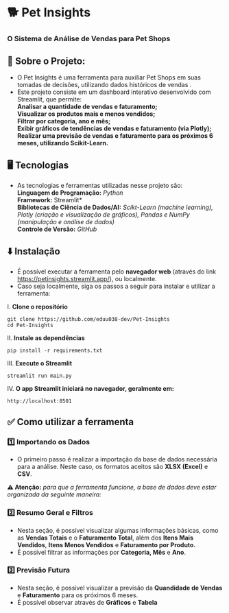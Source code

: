 # 🐕 Pet Insights
### O Sistema de Análise de Vendas para Pet Shops

## 📝 Sobre o Projeto:
- O Pet Insights é uma ferramenta para auxiliar Pet Shops em suas tomadas de decisões, utilizando dados históricos de vendas .
- Este projeto consiste em um dashboard interativo desenvolvido com Streamlit, que permite:\
**Analisar a quantidade de vendas e faturamento;\
Visualizar os produtos mais e menos vendidos;\
Filtrar por categoria, ano e mês;\
Exibir gráficos de tendências de vendas e faturamento (via Plotly);\
Realizar uma previsão de vendas e faturamento para os próximos 6 meses, utilizando Scikit-Learn.**

## 🖥️ Tecnologias
- As tecnologias e ferramentas utilizadas nesse projeto são:\
 **Linguagem de Programação:** *Python*\
 **Framework:** Streamlit*\
 **Bibliotecas de Ciência de Dados/AI:** *Scikt-Learn (machine learning), Plotly (criação e visualização de gráficos), Pandas e NumPy (manipulação e análise de dados)*\
 **Controle de Versão:** *GitHub*

## ⬇️ Instalação
- É possível executar a ferramenta pelo **navegador web** (através do link https://petinsights.streamlit.app/), ou localmente.
- Caso seja localmente, siga os passos a seguir para instalar e utilizar a ferramenta: 
  
 I. **Clone o repositório** 
```
git clone https://github.com/eduu038-dev/Pet-Insights
cd Pet-Insights
```
  II. **Instale as dependências**
 ```
pip install -r requirements.txt
```
  III. **Execute o Streamlit**
```
streamlit run main.py
```
  IV. **O app Streamlit iniciará no navegador, geralmente em:**
  ```
http://localhost:8501
```
## ✅ Como utilizar a ferramenta

### 1️⃣ Importando os Dados
- O primeiro passo é realizar a importação da base de dados necessária para a análise. Neste caso, os formatos aceitos são **XLSX (Excel)** e **CSV**.

**⚠️ Atenção:** *para que a ferramenta funcione, a base de dados deve estar organizada da seguinte maneira:*

### 2️⃣ Resumo Geral e Filtros
- Nesta seção, é possível visualizar algumas informações básicas, como as **Vendas Totais** e o **Faturamento Total**, além dos **Itens Mais Vendidos**, **Itens Menos Vendidos** e **Faturamento por Produto.**
- É possível filtrar as informações por **Categoria, Mês** e **Ano**.

### 3️⃣ Previsão Futura
- Nesta seção, é possível visualizar a previsão da **Quandidade de Vendas** e **Faturamento** para os próximos 6 meses.
- É possível observar através de **Gráficos** e **Tabela**
